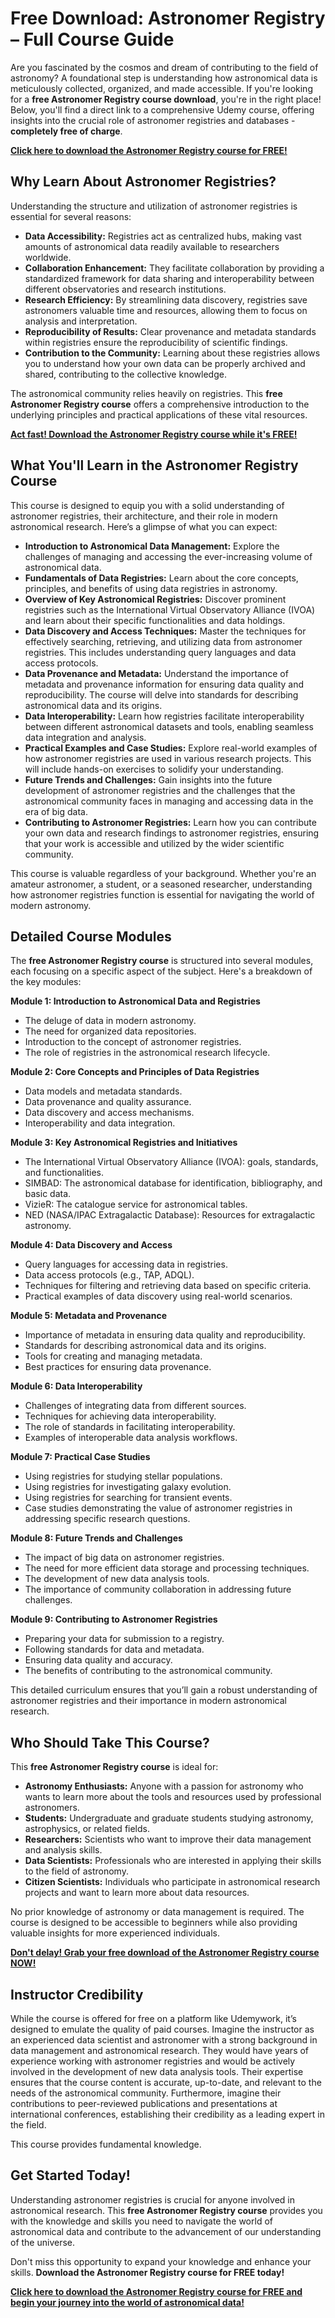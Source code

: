 # Free Download: Astronomer Registry – Full Course Guide

Are you fascinated by the cosmos and dream of contributing to the field of astronomy? A foundational step is understanding how astronomical data is meticulously collected, organized, and made accessible. If you're looking for a **free Astronomer Registry course download**, you're in the right place! Below, you'll find a direct link to a comprehensive Udemy course, offering insights into the crucial role of astronomer registries and databases - **completely free of charge**.

[**Click here to download the Astronomer Registry course for FREE!**](https://udemywork.com/astronomer-registry)

## Why Learn About Astronomer Registries?

Understanding the structure and utilization of astronomer registries is essential for several reasons:

*   **Data Accessibility:** Registries act as centralized hubs, making vast amounts of astronomical data readily available to researchers worldwide.
*   **Collaboration Enhancement:** They facilitate collaboration by providing a standardized framework for data sharing and interoperability between different observatories and research institutions.
*   **Research Efficiency:** By streamlining data discovery, registries save astronomers valuable time and resources, allowing them to focus on analysis and interpretation.
*   **Reproducibility of Results:** Clear provenance and metadata standards within registries ensure the reproducibility of scientific findings.
*   **Contribution to the Community:** Learning about these registries allows you to understand how your own data can be properly archived and shared, contributing to the collective knowledge.

The astronomical community relies heavily on registries. This **free Astronomer Registry course** offers a comprehensive introduction to the underlying principles and practical applications of these vital resources.

[**Act fast! Download the Astronomer Registry course while it's FREE!**](https://udemywork.com/astronomer-registry)

## What You'll Learn in the Astronomer Registry Course

This course is designed to equip you with a solid understanding of astronomer registries, their architecture, and their role in modern astronomical research. Here’s a glimpse of what you can expect:

*   **Introduction to Astronomical Data Management:** Explore the challenges of managing and accessing the ever-increasing volume of astronomical data.
*   **Fundamentals of Data Registries:** Learn about the core concepts, principles, and benefits of using data registries in astronomy.
*   **Overview of Key Astronomical Registries:** Discover prominent registries such as the International Virtual Observatory Alliance (IVOA) and learn about their specific functionalities and data holdings.
*   **Data Discovery and Access Techniques:** Master the techniques for effectively searching, retrieving, and utilizing data from astronomer registries. This includes understanding query languages and data access protocols.
*   **Data Provenance and Metadata:** Understand the importance of metadata and provenance information for ensuring data quality and reproducibility. The course will delve into standards for describing astronomical data and its origins.
*   **Data Interoperability:** Learn how registries facilitate interoperability between different astronomical datasets and tools, enabling seamless data integration and analysis.
*   **Practical Examples and Case Studies:** Explore real-world examples of how astronomer registries are used in various research projects. This will include hands-on exercises to solidify your understanding.
*   **Future Trends and Challenges:** Gain insights into the future development of astronomer registries and the challenges that the astronomical community faces in managing and accessing data in the era of big data.
*   **Contributing to Astronomer Registries:** Learn how you can contribute your own data and research findings to astronomer registries, ensuring that your work is accessible and utilized by the wider scientific community.

This course is valuable regardless of your background. Whether you're an amateur astronomer, a student, or a seasoned researcher, understanding how astronomer registries function is essential for navigating the world of modern astronomy.

## Detailed Course Modules

The **free Astronomer Registry course** is structured into several modules, each focusing on a specific aspect of the subject. Here's a breakdown of the key modules:

**Module 1: Introduction to Astronomical Data and Registries**

*   The deluge of data in modern astronomy.
*   The need for organized data repositories.
*   Introduction to the concept of astronomer registries.
*   The role of registries in the astronomical research lifecycle.

**Module 2: Core Concepts and Principles of Data Registries**

*   Data models and metadata standards.
*   Data provenance and quality assurance.
*   Data discovery and access mechanisms.
*   Interoperability and data integration.

**Module 3: Key Astronomical Registries and Initiatives**

*   The International Virtual Observatory Alliance (IVOA): goals, standards, and functionalities.
*   SIMBAD: The astronomical database for identification, bibliography, and basic data.
*   VizieR: The catalogue service for astronomical tables.
*   NED (NASA/IPAC Extragalactic Database): Resources for extragalactic astronomy.

**Module 4: Data Discovery and Access**

*   Query languages for accessing data in registries.
*   Data access protocols (e.g., TAP, ADQL).
*   Techniques for filtering and retrieving data based on specific criteria.
*   Practical examples of data discovery using real-world scenarios.

**Module 5: Metadata and Provenance**

*   Importance of metadata in ensuring data quality and reproducibility.
*   Standards for describing astronomical data and its origins.
*   Tools for creating and managing metadata.
*   Best practices for ensuring data provenance.

**Module 6: Data Interoperability**

*   Challenges of integrating data from different sources.
*   Techniques for achieving data interoperability.
*   The role of standards in facilitating interoperability.
*   Examples of interoperable data analysis workflows.

**Module 7: Practical Case Studies**

*   Using registries for studying stellar populations.
*   Using registries for investigating galaxy evolution.
*   Using registries for searching for transient events.
*   Case studies demonstrating the value of astronomer registries in addressing specific research questions.

**Module 8: Future Trends and Challenges**

*   The impact of big data on astronomer registries.
*   The need for more efficient data storage and processing techniques.
*   The development of new data analysis tools.
*   The importance of community collaboration in addressing future challenges.

**Module 9: Contributing to Astronomer Registries**

*   Preparing your data for submission to a registry.
*   Following standards for data and metadata.
*   Ensuring data quality and accuracy.
*   The benefits of contributing to the astronomical community.

This detailed curriculum ensures that you’ll gain a robust understanding of astronomer registries and their importance in modern astronomical research.

## Who Should Take This Course?

This **free Astronomer Registry course** is ideal for:

*   **Astronomy Enthusiasts:** Anyone with a passion for astronomy who wants to learn more about the tools and resources used by professional astronomers.
*   **Students:** Undergraduate and graduate students studying astronomy, astrophysics, or related fields.
*   **Researchers:** Scientists who want to improve their data management and analysis skills.
*   **Data Scientists:** Professionals who are interested in applying their skills to the field of astronomy.
*   **Citizen Scientists:** Individuals who participate in astronomical research projects and want to learn more about data resources.

No prior knowledge of astronomy or data management is required. The course is designed to be accessible to beginners while also providing valuable insights for more experienced individuals.

[**Don't delay! Grab your free download of the Astronomer Registry course NOW!**](https://udemywork.com/astronomer-registry)

## Instructor Credibility

While the course is offered for free on a platform like Udemywork, it’s designed to emulate the quality of paid courses. Imagine the instructor as an experienced data scientist and astronomer with a strong background in data management and astronomical research. They would have years of experience working with astronomer registries and would be actively involved in the development of new data analysis tools. Their expertise ensures that the course content is accurate, up-to-date, and relevant to the needs of the astronomical community. Furthermore, imagine their contributions to peer-reviewed publications and presentations at international conferences, establishing their credibility as a leading expert in the field.

This course provides fundamental knowledge.

## Get Started Today!

Understanding astronomer registries is crucial for anyone involved in astronomical research. This **free Astronomer Registry course** provides you with the knowledge and skills you need to navigate the world of astronomical data and contribute to the advancement of our understanding of the universe.

Don't miss this opportunity to expand your knowledge and enhance your skills. **Download the Astronomer Registry course for FREE today!**

[**Click here to download the Astronomer Registry course for FREE and begin your journey into the world of astronomical data!**](https://udemywork.com/astronomer-registry)
